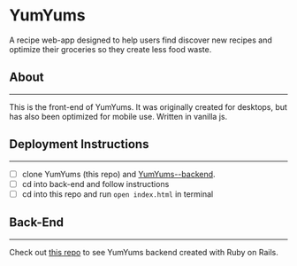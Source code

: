 # YumYums

A recipe web-app designed to help users find discover new recipes and optimize their groceries so they create less food waste. 

## About

---

This is the front-end of YumYums. It was originally created for desktops, but has also been optimized for mobile use. Written in vanilla js. 

## Deployment Instructions

---

- [ ] clone YumYums (this repo) and [YumYums--backend](https://github.com/mlkelly/yumyums--backend).
- [ ] cd into back-end and follow instructions
- [ ] cd into this repo and run `open index.html` in terminal

## Back-End

---

Check out [this repo](https://github.com/mlkelly/yumyums--backend) to see YumYums backend created with Ruby on Rails.  